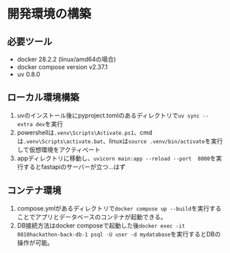 # 開発環境の構築

## 必要ツール

- docker 28.2.2 (linux/amd64の場合)
- docker compose version v2.37.1
- uv 0.8.0

## ローカル環境構築

1. uvのインストール後にpyproject.tomlのあるディレクトリで`uv sync --extra dev`を実行
2. powershellは`.venv\Scripts\Activate.ps1`、cmdは`.venv\Scripts\activate.bat`、linuxは`source .venv/bin/activate`を実行して仮想環境をアクティベート
3. appディレクトリに移動し、`uvicorn main:app --reload --port  8000`を実行するとfastapiのサーバーが立つ...はず

## コンテナ環境

1. compose.ymlがあるディレクトリで`docker compose up --build`を実行することでアプリとデータベースのコンテナが起動できる。
2. DB接続方法はdocker composeで起動した後`docker exec -it 0810hackathon-back-db-1 psql -U user -d mydatabase`を実行するとDBの操作が可能。
